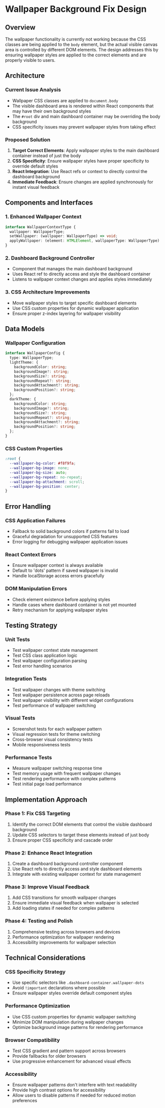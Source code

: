 # Wallpaper Background Fix Design

## Overview

The wallpaper functionality is currently not working because the CSS classes are being applied to the `body` element, but the actual visible canvas area is controlled by different DOM elements. The design addresses this by ensuring wallpaper styles are applied to the correct elements and are properly visible to users.

## Architecture

### Current Issue Analysis
- Wallpaper CSS classes are applied to `document.body`
- The visible dashboard area is rendered within React components that may have their own background styles
- The `#root` div and main dashboard container may be overriding the body background
- CSS specificity issues may prevent wallpaper styles from taking effect

### Proposed Solution
1. **Target Correct Elements**: Apply wallpaper styles to the main dashboard container instead of just the body
2. **CSS Specificity**: Ensure wallpaper styles have proper specificity to override default styles
3. **React Integration**: Use React refs or context to directly control the dashboard background
4. **Immediate Feedback**: Ensure changes are applied synchronously for instant visual feedback

## Components and Interfaces

### 1. Enhanced Wallpaper Context
```typescript
interface WallpaperContextType {
  wallpaper: WallpaperType;
  setWallpaper: (wallpaper: WallpaperType) => void;
  applyWallpaper: (element: HTMLElement, wallpaperType: WallpaperType) => void;
}
```

### 2. Dashboard Background Controller
- Component that manages the main dashboard background
- Uses React ref to directly access and style the dashboard container
- Listens to wallpaper context changes and applies styles immediately

### 3. CSS Architecture Improvements
- Move wallpaper styles to target specific dashboard elements
- Use CSS custom properties for dynamic wallpaper application
- Ensure proper z-index layering for wallpaper visibility

## Data Models

### Wallpaper Configuration
```typescript
interface WallpaperConfig {
  type: WallpaperType;
  lightTheme: {
    backgroundColor: string;
    backgroundImage?: string;
    backgroundSize?: string;
    backgroundRepeat?: string;
    backgroundAttachment?: string;
    backgroundPosition?: string;
  };
  darkTheme: {
    backgroundColor: string;
    backgroundImage?: string;
    backgroundSize?: string;
    backgroundRepeat?: string;
    backgroundAttachment?: string;
    backgroundPosition?: string;
  };
}
```

### CSS Custom Properties
```css
:root {
  --wallpaper-bg-color: #f8f9fa;
  --wallpaper-bg-image: none;
  --wallpaper-bg-size: auto;
  --wallpaper-bg-repeat: no-repeat;
  --wallpaper-bg-attachment: scroll;
  --wallpaper-bg-position: center;
}
```

## Error Handling

### CSS Application Failures
- Fallback to solid background colors if patterns fail to load
- Graceful degradation for unsupported CSS features
- Error logging for debugging wallpaper application issues

### React Context Errors
- Ensure wallpaper context is always available
- Default to 'dots' pattern if saved wallpaper is invalid
- Handle localStorage access errors gracefully

### DOM Manipulation Errors
- Check element existence before applying styles
- Handle cases where dashboard container is not yet mounted
- Retry mechanism for applying wallpaper styles

## Testing Strategy

### Unit Tests
- Test wallpaper context state management
- Test CSS class application logic
- Test wallpaper configuration parsing
- Test error handling scenarios

### Integration Tests
- Test wallpaper changes with theme switching
- Test wallpaper persistence across page reloads
- Test wallpaper visibility with different widget configurations
- Test performance of wallpaper switching

### Visual Tests
- Screenshot tests for each wallpaper pattern
- Visual regression tests for theme switching
- Cross-browser visual consistency tests
- Mobile responsiveness tests

### Performance Tests
- Measure wallpaper switching response time
- Test memory usage with frequent wallpaper changes
- Test rendering performance with complex patterns
- Test initial page load performance

## Implementation Approach

### Phase 1: Fix CSS Targeting
1. Identify the correct DOM elements that control the visible dashboard background
2. Update CSS selectors to target these elements instead of just body
3. Ensure proper CSS specificity and cascade order

### Phase 2: Enhance React Integration
1. Create a dashboard background controller component
2. Use React refs to directly access and style dashboard elements
3. Integrate with existing wallpaper context for state management

### Phase 3: Improve Visual Feedback
1. Add CSS transitions for smooth wallpaper changes
2. Ensure immediate visual feedback when wallpaper is selected
3. Add loading states if needed for complex patterns

### Phase 4: Testing and Polish
1. Comprehensive testing across browsers and devices
2. Performance optimization for wallpaper rendering
3. Accessibility improvements for wallpaper selection

## Technical Considerations

### CSS Specificity Strategy
- Use specific selectors like `.dashboard-container.wallpaper-dots`
- Avoid `!important` declarations where possible
- Ensure wallpaper styles override default component styles

### Performance Optimization
- Use CSS custom properties for dynamic wallpaper switching
- Minimize DOM manipulation during wallpaper changes
- Optimize background image patterns for rendering performance

### Browser Compatibility
- Test CSS gradient and pattern support across browsers
- Provide fallbacks for older browsers
- Use progressive enhancement for advanced visual effects

### Accessibility
- Ensure wallpaper patterns don't interfere with text readability
- Provide high contrast options for accessibility
- Allow users to disable patterns if needed for reduced motion preferences